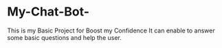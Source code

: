 # My-Chat-Bot- 
This is my Basic Project for Boost my Confidence 
It can enable to answer some basic questions and help the user.
